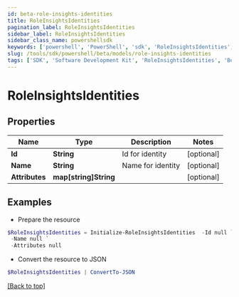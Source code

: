 ```yaml
---
id: beta-role-insights-identities
title: RoleInsightsIdentities
pagination_label: RoleInsightsIdentities
sidebar_label: RoleInsightsIdentities
sidebar_class_name: powershellsdk
keywords: ['powershell', 'PowerShell', 'sdk', 'RoleInsightsIdentities', 'BetaRoleInsightsIdentities'] 
slug: /tools/sdk/powershell/beta/models/role-insights-identities
tags: ['SDK', 'Software Development Kit', 'RoleInsightsIdentities', 'BetaRoleInsightsIdentities']
---
```



# RoleInsightsIdentities

## Properties

Name | Type | Description | Notes
------------ | ------------- | ------------- | -------------
**Id** | **String** | Id for identity | [optional] 
**Name** | **String** | Name for identity | [optional] 
**Attributes** | **map[string]String** |  | [optional] 

## Examples

- Prepare the resource
```powershell
$RoleInsightsIdentities = Initialize-RoleInsightsIdentities  -Id null `
 -Name null `
 -Attributes null
```

- Convert the resource to JSON
```powershell
$RoleInsightsIdentities | ConvertTo-JSON
```


[[Back to top]](#) 

